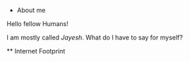 * About me

Hello fellow Humans!

I am mostly called *Jayesh*. What do I have to say for myself?

** Internet Footprint
